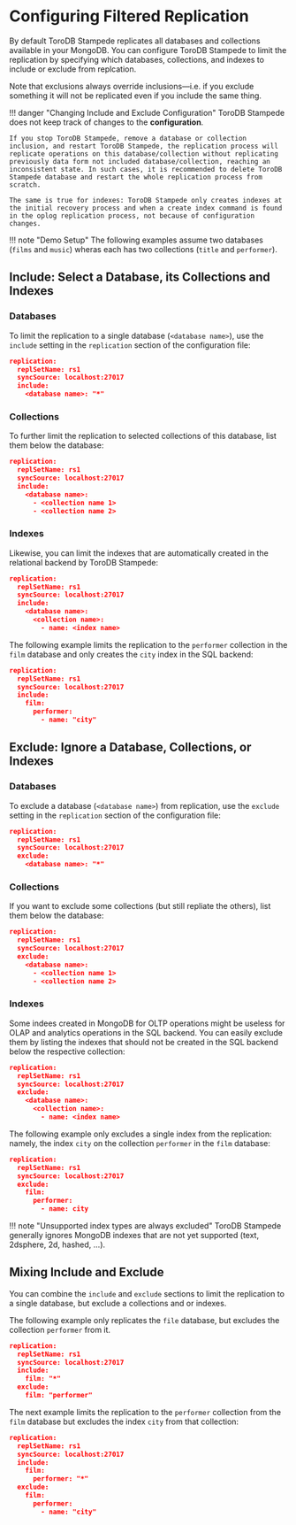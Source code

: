 <h1>Configuring Filtered Replication</h1>

By default ToroDB Stampede replicates all databases and collections available in your MongoDB. You can configure ToroDB Stampede to limit the replication by specifying which databases, collections, and indexes to include or exclude from replcation.

Note that exclusions always override inclusions—i.e. if you exclude something it will not be replicated even if you include the same thing.

!!! danger "Changing Include and Exclude Configuration"
    ToroDB Stampede does not keep track of changes to the **configuration**.

    If you stop ToroDB Stampede, remove a database or collection inclusion, and restart ToroDB Stampede, the replication process will replicate operations on this database/collection without replicating previously data form not included database/collection, reaching an inconsistent state. In such cases, it is recommended to delete ToroDB Stampede database and restart the whole replication process from scratch.

    The same is true for indexes: ToroDB Stampede only creates indexes at the initial recovery process and when a create index command is found in the oplog replication process, not because of configuration changes.

!!! note "Demo Setup"
    The following examples assume two databases (`films` and `music`) wheras each has two collections (`title` and `performer`).


## Include: Select a Database, its Collections and Indexes

### Databases

To limit the replication to a single database (`<database name>`), use the `include` setting in the `replication` section of the configuration file:

```json
replication:
  replSetName: rs1
  syncSource: localhost:27017
  include:
    <database name>: "*"
```

### Collections

To further limit the replication to selected collections of this database, list them below the database:

```json
replication:
  replSetName: rs1
  syncSource: localhost:27017
  include:
    <database name>:
      - <collection name 1>
      - <collection name 2>
```

### Indexes

Likewise, you can limit the indexes that are automatically created in the relational backend by ToroDB Stampede:

```json
replication:
  replSetName: rs1
  syncSource: localhost:27017
  include:
    <database name>:
      <collection name>:
        - name: <index name>
```

The following example limits the replication to the `performer` collection in the `film` database and only creates the `city` index in the SQL backend:

```json
replication:
  replSetName: rs1
  syncSource: localhost:27017
  include:
    film:
      performer:
        - name: "city"
```

## Exclude: Ignore a Database, Collections, or Indexes

### Databases

To exclude a database (`<database name>`) from replication, use the `exclude` setting in the `replication` section of the configuration file:

```json
replication:
  replSetName: rs1
  syncSource: localhost:27017
  exclude:
    <database name>: "*"
```

### Collections

If you want to exclude some collections (but still repliate the others), list them below the database:

```json
replication:
  replSetName: rs1
  syncSource: localhost:27017
  exclude:
    <database name>:
      - <collection name 1>
      - <collection name 2>
```

### Indexes

Some indees created in MongoDB for OLTP operations might be useless for OLAP and analytics operations in the SQL backend. You can easily exclude them by listing the indexes that should not be created in the SQL backend below the respective collection:

```json
replication:
  replSetName: rs1
  syncSource: localhost:27017
  exclude:
    <database name>:
      <collection name>:
        - name: <index name>
```

The following example only excludes a single index from the replication: namely, the index `city` on the collection `performer` in the `film` database:

```json
replication:
  replSetName: rs1
  syncSource: localhost:27017
  exclude:
    film:
      performer:
        - name: city
```

!!! note "Unsupported index types are always excluded"
    ToroDB Stampede generally ignores MongoDB indexes that are not yet supported (text, 2dsphere, 2d, hashed, ...).

## Mixing Include and Exclude

You can combine the `include` and `exclude` sections to limit the replication to a single database, but exclude a collections and or indexes.

The following example only replicates the `file` database, but excludes the collection `performer` from it.

```json
replication:
  replSetName: rs1
  syncSource: localhost:27017
  include:
    film: "*"
  exclude:
    film: "performer"
```

The next example limits the replication to the `performer` collection from the `film` database but excludes the index `city` from that collection:

```json
replication:
  replSetName: rs1
  syncSource: localhost:27017
  include:
    film:
      performer: "*"
  exclude:
    film:
      performer:
        - name: "city"
```
